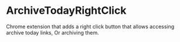 ArchiveTodayRightClick
======================

Chrome extension that adds a right click button that allows accessing archive today links, Or archiving them.
